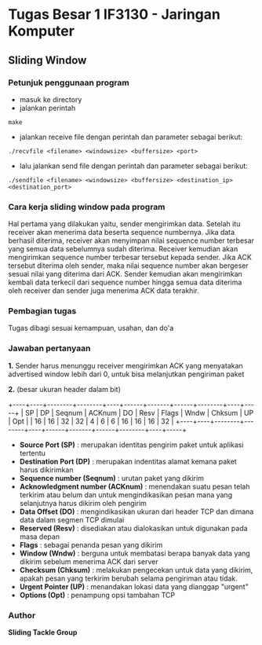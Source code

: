 # Tugas Besar 1 IF3130 - Jaringan Komputer

## Sliding Window

### Petunjuk penggunaan program
* masuk ke directory
* jalankan perintah
```
make
```
* jalankan receive file dengan perintah dan parameter sebagai berikut:
```
./recvfile <filename> <windowsize> <buffersize> <port>
```
* lalu jalankan send file dengan perintah dan parameter sebagai berikut:
```
./sendfile <filename> <windowsize> <buffersize> <destination_ip> <destination_port>
```

### Cara kerja sliding window pada program
Hal pertama yang dilakukan yaitu, sender mengirimkan data. Setelah itu receiver akan menerima data beserta sequence numbernya. Jika data berhasil diterima, receiver akan menyimpan nilai sequence number terbesar yang semua data sebelumnya sudah diterima. Receiver kemudian akan mengirimkan sequence number terbesar tersebut kepada sender. Jika ACK tersebut diterima oleh sender, maka nilai sequence number akan bergeser sesuai nilai yang diterima dari ACK. Sender kemudian akan mengirimkan kembali data terkecil dari sequence number hingga semua data diterima oleh receiver dan sender juga menerima ACK data terakhir.

### Pembagian tugas
Tugas dibagi sesuai kemampuan, usahan, dan do'a

### Jawaban pertanyaan
**1.** Sender harus menunggu receiver mengirimkan ACK yang menyatakan advertised window lebih dari 0, untuk bisa melanjutkan pengiriman paket

**2.** (besar ukuran header dalam bit)

+----+----+--------+--------+----+------+-------+------+--------+----+-----+
| SP | DP | Seqnum | ACKnum | DO | Resv | Flags | Wndw | Chksum | UP | Opt |
| 16 | 16 |   32   |   32   | 4  |   6  |   6   |  16  |   16   | 16 | 32  |
+----+----+--------+--------+----+------+-------+------+--------+----+-----+

* **Source Port (SP)** : merupakan identitas pengirim paket untuk aplikasi tertentu
* **Destination Port (DP)** : merupakan indentitas alamat kemana paket harus dikirimkan
* **Sequence number (Seqnum)** : urutan paket yang dikirim
* **Acknowledgment number (ACKnum)** : menendakan suatu pesan telah terkirim atau belum dan untuk mengindikasikan pesan mana yang selanjutnya harus dikirim oleh pengirim
* **Data Offset (DO)** : mengindikasikan ukuran dari header TCP dan dimana data dalam segmen TCP dimulai
* **Reserved (Resv)** : disediakan atau dialokasikan untuk digunakan pada masa depan
* **Flags** : sebagai penanda pesan yang dikirim
* **Window (Wndw)** : berguna untuk membatasi berapa banyak data yang dikirim sebelum menerima ACK dari server
* **Checksum (Chksum)** : melakukan pengecekan untuk data yang dikirim, apakah pesan yang terkirim berubah selama pengiriman atau tidak.
* **Urgent Pointer (UP)** : menandakan lokasi data yang dianggap "urgent"
* **Options (Opt)** : penampung opsi tambahan TCP

### Author
**Sliding Tackle Group**
